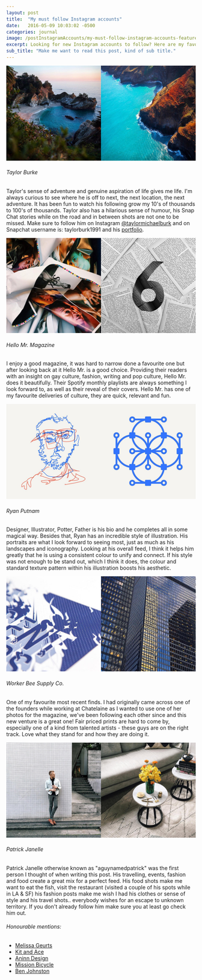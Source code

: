 ```yaml
---
layout: post
title:  "My must follow Instagram accounts"
date:   2016-05-09 10:03:02 -0500
categories: journal
image: /postInstagramAccounts/my-must-follow-instagram-accounts-featured.jpg
excerpt: Looking for new Instagram accounts to follow? Here are my favourites.
sub_title: "Make me want to read this post, kind of sub title."
---
```


<div class="postImg">
  <a href="https://www.instagram.com/taylormichaelburk/">
    <img src="/img/postInstagramAccounts/my-must-follow-instagram-accounts-taylormichaelburk-4.jpg" />
  </a>
</div>

###### Taylor Burke

Taylor's sense of adventure and genuine aspiration of life gives me life. I'm always curious to see where he is off to next, the next location, the next adventure. It has been fun to watch his following grow my 10's of thousands to 100's of thousands. Taylor also has a hilarious sense of humour, his Snap Chat stories while on the road and in between shots are not one to be missed. Make sure to follow him on Instagram [@taylormichaelburk](https://www.instagram.com/taylormichaelburk/) and on Snapchat username is: taylorburk1991 and his [portfolio](http://www.taylorburk.com).

<div class="postImg">
  <a href="https://www.instagram.com/hellomr/">
    <img src="/img/postInstagramAccounts/my-must-follow-instagram-accounts-hellomr-3.jpg" />
  </a>
</div>

###### Hello Mr. Magazine

I enjoy a good magazine, it was hard to narrow done a favourite one but after looking back at it Hello Mr. is a good choice. Providing their readers with an insight on gay culture, fashion, writing and pop culture, Hello Mr. does it beautifully. Their Spotify monthly playlists are always something I look forward to, as well as their reveal of their covers. Hello Mr. has one of my favourite deliveries of culture, they are quick, relevant and fun.

<div class="postImg">
  <a href="https://www.instagram.com/ryanputnam/">
    <img src="/img/postInstagramAccounts/my-must-follow-instagram-accounts-ryanputnam-2.jpg" />
  </a>
</div>

###### Ryan Putnam

Designer, Illustrator, Potter, Father is his bio and he completes all in some magical way. Besides that, Ryan has an incredible style of illustration. His portraits are what I look forward to seeing most, just as much as his landscapes and iconography. Looking at his overall feed, I think it helps him greatly that he is using a consistent colour to unify and connect. If his style was not enough to be stand out, which I think it does, the colour and standard texture pattern within his illustration boosts his aesthetic.

<div class="postImg">
  <a href="https://www.instagram.com/workerbeesupply/">
    <img src="/img/postInstagramAccounts/my-must-follow-instagram-accounts-workerbeesupply-1.jpg" />
  </a>
</div>

###### Worker Bee Supply Co.

One of my favourite most recent finds. I had originally came across one of the founders while working at Chatelaine as I wanted to use one of her photos for the magazine, we've been following each other since and this new venture is a great one! Fair priced prints are hard to come by, especially one of a kind from talented artists - these guys are on the right track. Love what they stand for and how they are doing it.

<div class="postImg">
  <a href="https://www.instagram.com/aguynamedpatrick/">
    <img src="/img/postInstagramAccounts/my-must-follow-instagram-accounts-aguynamedpatrick-1.jpg" />
  </a>
</div>

###### Patrick Janelle

Patrick Janelle otherwise known as "aguynamedpatrick" was the first person I thought of when writing this post. His travelling, events, fashion and food create a great mix for a perfect feed. His food shots make me want to eat the fish, visit the restaurant (visited a couple of his spots while in LA & SF) his fashion posts make me wish I had his clothes or sense of style and his travel shots.. everybody wishes for an escape to unknown territory. If you don't already follow him make sure you at least go check him out.

<!-- TODO: Style lists -->

###### Honourable mentions:

- [Melissa Geurts](https://www.instagram.com/melissageurts/)
- [Kit and Ace](https://www.instagram.com/kitandace/)
- [Aninn Design](https://www.instagram.com/aninndesign/)
- [Mission Bicycle](https://www.instagram.com/missionbicycle/)
- [Ben Johnston](https://www.instagram.com/benjohnston25/)
